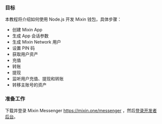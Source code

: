 ### 目标
本教程将介绍如何使用 Node.js 开发 Mixin 钱包，具体步骤：

- 创建 Mixin App 
- 生成 App 会话参数
- 生成 Mixin Network 用户
- 设置 PIN 码
- 获取用户资产
- 充值
- 转账
- 提现
- 监听用户充值、提现和转账
- 转移主账号的资产

### 准备工作
下载并登录 Mixin Messenger https://mixin.one/messenger ，然后[登录开发者后台](/dashboard)。

